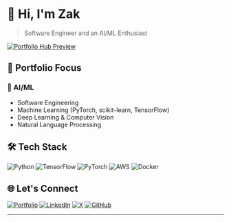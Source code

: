 # 👋 Hi, I'm Zak
> Software Engineer and an AI/ML Enthusiast 
<a href="https://codemon.io" target="_blank">
  <img src="https://camo.githubusercontent.com/d05ff10c85dba5dfd304539ac63f330c3f6e8cc6e8b6f77f2342aadf7a837be6/68747470733a2f2f686562626b7831616e68696c613579662e7075626c69632e626c6f622e76657263656c2d73746f726167652e636f6d2f53637265656e73686f74253230323032352d30342d31382532306174253230362e33302e3032254532253830254146504d2d7741366f4447326c4832444d7363616f7068344e707152796b38435959312e706e67" alt="Portfolio Hub Preview">
</a>

## 🔭 Portfolio Focus
### 🤖 AI/ML
- Software Engineering
- Machine Learning (PyTorch, scikit-learn, TensorFlow)
- Deep Learning & Computer Vision
- Natural Language Processing 

## 🛠️ Tech Stack
![Python](https://img.shields.io/badge/Python-3776AB?style=for-the-badge&logo=python&logoColor=white)
![TensorFlow](https://img.shields.io/badge/TensorFlow-FF6F00?style=for-the-badge&logo=tensorflow&logoColor=white)
![PyTorch](https://img.shields.io/badge/PyTorch-EE4C2C?style=for-the-badge&logo=pytorch&logoColor=white)
![AWS](https://img.shields.io/badge/AWS-232F3E?style=for-the-badge&logo=amazon-aws&logoColor=white)
![Docker](https://img.shields.io/badge/Docker-2496ED?style=for-the-badge&logo=docker&logoColor=white)


## 🌐 Let's Connect
[![Portfolio](https://img.shields.io/badge/Portfolio-000?style=for-the-badge&logo=github&logoColor=white)](https://codemon.io/)
[![LinkedIn](https://img.shields.io/badge/LinkedIn-0077B5?style=for-the-badge&logo=linkedin&logoColor=white)](https://linkedin.com/in/codemon)
[![X](https://img.shields.io/badge/X-000000?style=for-the-badge&logo=x&logoColor=white)](https://x.com/codemon2024)
[![GitHub](https://img.shields.io/badge/GitHub-100000?style=for-the-badge&logo=github&logoColor=white)](https://github.com/levisstrauss)

---
